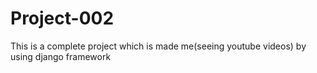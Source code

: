 # Project-002
This is a complete project which is made me(seeing youtube videos) by using django framework
